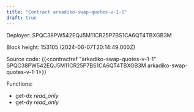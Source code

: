 ```yaml
---
title: "Contract arkadiko-swap-quotes-v-1-1"
draft: true
---
```

Deployer: SPQC38PW542EQJ5M11CR25P7BS1CA6QT4TBXGB3M


 



Block height: 153105 (2024-06-07T20:14:49.000Z)

Source code: {{<contractref "arkadiko-swap-quotes-v-1-1" SPQC38PW542EQJ5M11CR25P7BS1CA6QT4TBXGB3M arkadiko-swap-quotes-v-1-1>}}

Functions:

* get-dx _read_only_
* get-dy _read_only_
